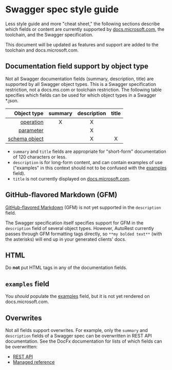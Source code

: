 # Swagger spec style guide

Less style guide and more "cheat sheet," the following sections describe which fields or content are currently supported by [docs.microsoft.com](http://docs.microsoft.com), the toolchain, and the Swagger specification.

This document will be updated as features and support are added to the toolchain and docs.microsoft.com.

## Documentation field support by object type

Not all Swagger documentation fields (summary, description, title) are supported by all Swagger object types. This is a Swagger specification restriction, not a docs.ms.com or toolchain restriction. The following table specifies which fields can be used for which object types in a Swagger *.json.

| Object type | summary | description | title |
|-------------:|:-----------:|:-----------:|:-----------:|
| [operation](http://swagger.io/specification/#operationObject) | X | X |  |
| [parameter](http://swagger.io/specification/#parameterObject) |  | X |  |
| [schema object](http://swagger.io/specification/#schemaObject) |  | X | X |

* `summary` and `title` fields are appropriate for "short-form" documentation of 120 characters or less.
* `description` is for long-form content, and can contain examples of use ("examples" in this context should not to be confused with the [examples](#examples-field-support) field).
* `title` is not currently displayed on [docs.microsoft.com](http://docs.microsoft.com).

## GitHub-flavored Markdown (GFM)

[GitHub-flavored Markdown](https://help.github.com/articles/github-flavored-markdown) (GFM) is not yet supported in the `description` field.

The Swagger specification itself specifies support for GFM in the `description` field of several object types. However, AutoRest currently passes through GFM formatting tags directly, so `**my bolded text**` (with the asterisks) will end up in your generated clients' docs.

## HTML

Do **not** put HTML tags in any of the documentation fields.

## `examples` field

You *should* populate the [examples](http://swagger.io/specification/#exampleObject) field, but it is not yet rendered on docs.microsoft.com.

## Overwrites

Not all fields support overwrites. For example, only the `summary` and `description` fields of a Swagger spec can be overwritten in REST API documentation. See the DocFx documentation for lists of which fields can be overwritten:

* [REST API](https://dotnet.github.io/docfx/tutorial/intro_overwrite_files.html#rest-api-model)
* [Managed reference](https://dotnet.github.io/docfx/tutorial/intro_overwrite_files.html#managed-reference-model)